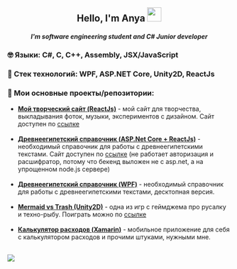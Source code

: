 <h2 align="center">Hello, I'm Anya
<img src="https://github.com/blackcater/blackcater/raw/main/images/Hi.gif" height="32"/></h2>
<h5 align="center">I'm software engineering student and C# Junior developer</h5>
<h3>🤓 Языки: C#, C, C++, Assembly, JSX/JavaScript</h3>
<h3>🌱 Стек технологий: WPF, ASP.NET Core, Unity2D, ReactJs</h3>
<h3>🔭 Мои основные проекты/репозитории: </h3>
<ul>
<li><a href="https://github.com/floralunit/floralunit-website-reactjs"><b> Мой творческий сайт (ReactJs)</b></a> - мой сайт для творчества, выкладывания фоток, музыки, экспериментов с дизайном. Сайт доступен по <a href="https://floralunit.neocities.org/">ссылке</a></li>
<br/>
<li><a href="https://github.com/floralunit/Ancient-Egyptian-Dictionary-AspNET-ReactJS-MLNet"><b> Древнеегипетский справочник (ASP.Net Core + ReactJs)</b></a> - необходимый справочник для работы с древнеегипетскими текстами. Сайт доступен по <a href="https://floralunit.github.io/ancient-egyptian-dictionary/">ссылке</a> (не работает авторизация и расшифратор, потому что бекенд выложен не с asp.net, а на упрощенном node.js сервере)</li>
<br/>
<li><a href="https://github.com/floralunit/Ancient-Egyptian-Hieroglyphic-Dictionary-WPF-MsSQL"><b> Древнеегипетский справочник (WPF)</b></a> - необходимый справочник для работы с древнеегипетскими текстами, десктопная версия.</li>
  <br/>
<li><a href="https://github.com/floralunit/TrashMermaid-Unity-GameJam"><b> Mermaid vs Trash (Unity2D)</b></a> - одна из игр с геймджема про русалку и техно-рыбу. Поиграть можно по <a href="https://floralunit.github.io/TrashMermaid-build/">ссылке</a> </li>
  <br/>
<li><a href="https://github.com/floralunit/ToDoListWithFinances-Xamarin-SQLite-MobileApp"><b> Калькулятор расходов (Xamarin)</b></a> - мобильное приложение для себя с калькулятором расходов и прочими штуками, нужными мне.</li>
  <br/>
</ul>

![](https://komarev.com/ghpvc/?username=floralunit)
